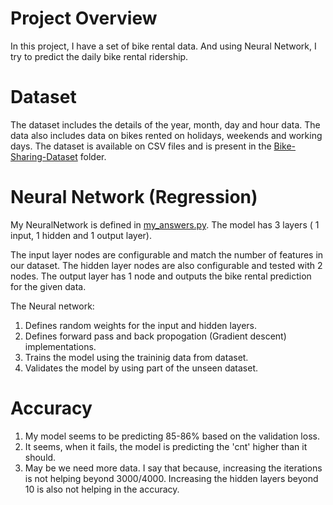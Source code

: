 # Project Overview
In this project, I have a set of bike rental data. And using Neural Network, I try to predict the daily bike rental ridership.  

# Dataset
The dataset includes the details of the year, month, day and hour data. The data also includes data on bikes rented on holidays, weekends and working days. 
The dataset is available on CSV files and is present in the [Bike-Sharing-Dataset](./Bike-Sharing-Dataset/) folder.

# Neural Network (Regression)
My NeuralNetwork is defined in [my_answers.py](./my_answers.py). The model has 3 layers ( 1 input, 1 hidden and 1 output layer). 

The input layer nodes are configurable and match the number of features in our dataset.
The hidden layer nodes are also configurable and tested with 2 nodes.
The output layer has 1 node and outputs the bike rental prediction for the given data.  

 The Neural network:
1. Defines random weights for the input and hidden layers. 
2. Defines forward pass and back propogation (Gradient descent) implementations.
3. Trains the model using the traininig data from dataset.
4. Validates the model by using part of the unseen dataset.

# Accuracy
1. My model seems to be predicting 85-86% based on the validation loss.
2. It seems, when it fails, the model is predicting the 'cnt' higher than it should.
3. May be we need more data. I say that because, increasing the iterations is not helping beyond 3000/4000. Increasing the hidden layers beyond 10 is also not helping in the accuracy.